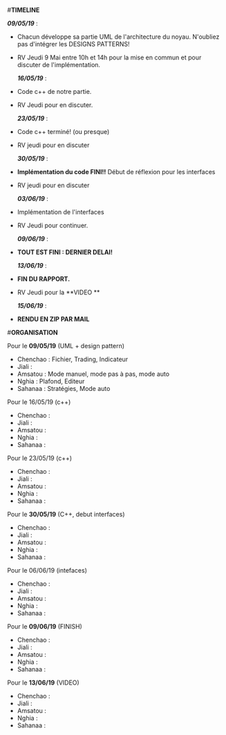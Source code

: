 #__TIMELINE__


  _**09/05/19**_ :  
* Chacun développe sa partie UML de l'architecture du noyau. N'oubliez pas d'intégrer les DESIGNS PATTERNS!
* RV Jeudi 9 Mai entre 10h et 14h pour la mise en commun et pour discuter de l'implémentation.

  _**16/05/19**_ :  
* Code c++ de notre partie.
* RV Jeudi pour en discuter.
              
  _**23/05/19**_ :  
* Code c++ terminé! (ou presque)
* RV jeudi pour en discuter
  
  _**30/05/19**_ :  
* **Implémentation du code FINI!!** Début de réflexion pour les interfaces
* RV jeudi pour en discuter
  
  _**03/06/19**_ :  
* Implémentation de l'interfaces
* RV Jeudi pour continuer.
  
  _**09/06/19**_ :  
* **TOUT EST FINI : DERNIER DELAI!**
  
  _**13/06/19**_ :  
* **FIN DU RAPPORT.** 
* RV Jeudi pour la **VIDEO **
  
  _**15/06/19**_ :  
* **RENDU EN ZIP PAR MAIL**



#__ORGANISATION__


Pour le **09/05/19** (UML + design pattern)
* Chenchao : Fichier, Trading, Indicateur
* Jiali    : 
* Amsatou  : Mode manuel, mode pas à pas, mode auto
* Nghia    : Plafond, Editeur
* Sahanaa  : Stratégies, Mode auto
 
Pour le 16/05/19 (c++)
* Chenchao :
* Jiali    :
* Amsatou  :
* Nghia    :
* Sahanaa  :

Pour le 23/05/19 (c++)
* Chenchao :
* Jiali    :
* Amsatou  :
* Nghia    :
* Sahanaa  :

Pour le **30/05/19** (C++, debut interfaces)
* Chenchao :
* Jiali    :
* Amsatou  :
* Nghia    :
* Sahanaa  :

Pour le 06/06/19 (intefaces)
* Chenchao :
* Jiali    :
* Amsatou  :
* Nghia    :
* Sahanaa  :
         
Pour le **09/06/19** (FINISH)
* Chenchao :
* Jiali    :
* Amsatou  :
* Nghia    :
* Sahanaa  :
         
 Pour le **13/06/19** (VIDEO)
* Chenchao :
* Jiali    :
* Amsatou  :
* Nghia    :
* Sahanaa  :
